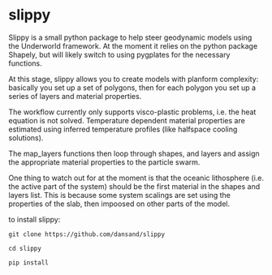 # slippy

Slippy is a small python package to help steer geodynamic models using the Underworld framework. At the moment it relies on the python package Shapely, but will likely switch to using pygplates for the necessary functions. 

At this stage, slippy allows you to create models with planform complexity: basically you set up a set of polygons, then for each polygon you set up a series of layers and material properties. 

The workflow currently only supports visco-plastic problems, i.e. the heat equation is not solved. Temperature dependent material properties are estimated using inferred temperature profiles (like halfspace cooling solutions).

The map_layers functions then loop through shapes, and layers and assign the appropriate material properties to the particle swarm. 

One thing to watch out for at the moment is that the oceanic lithosphere (i.e. the active part of the system) should be the first material in the shapes and layers list. This is because some system scalings are set using the properties of the slab, then impoosed on other parts of the model.

to install slippy:


    git clone https://github.com/dansand/slippy
    
    cd slippy
    
    pip install 
   

